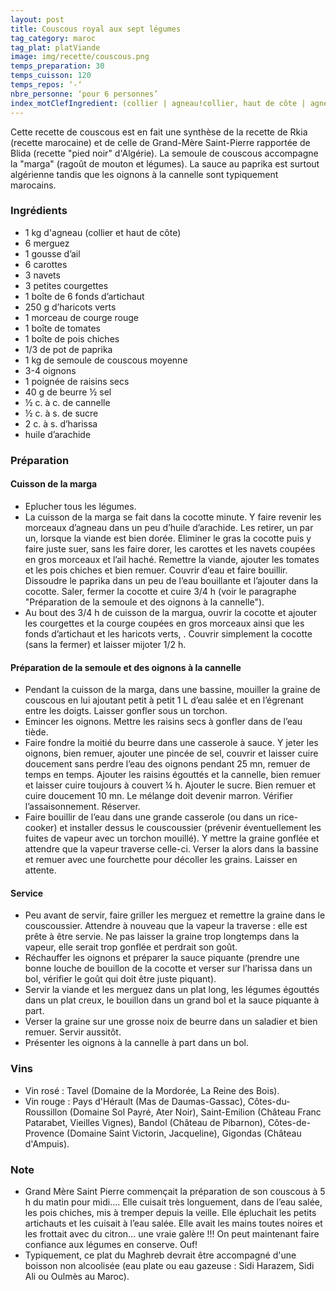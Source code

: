 ```yaml
---
layout: post
title: Couscous royal aux sept légumes
tag_category: maroc
tag_plat: platViande
image: img/recette/couscous.png
temps_preparation: 30
temps_cuisson: 120
temps_repos: ‘-‘
nbre_personne: ‘pour 6 personnes’
index_motClefIngredient: (collier | agneau!collier, haut de côte | agneau!haut de côte, merguez, carotte, navet, petites courgettes | courgette, artichaut, haricot vert, morceau de courge | courge, tomate, pois chiche, paprika, semoule de couscous | semoule de couscous, oignon, raisin sec, cannelle
---
```

Cette recette de couscous est en fait une synthèse de la recette de Rkia (recette marocaine) et de celle de Grand-Mère Saint-Pierre rapportée de Blida (recette "pied noir" d'Algérie). La semoule de couscous accompagne la "marga" (ragoût de mouton et légumes). La sauce au paprika est surtout algérienne tandis que les oignons à la cannelle sont typiquement marocains.  

### Ingrédients
* 1 kg d'agneau (collier et haut de côte)
* 6 merguez
* 1 gousse d’ail
* 6 carottes
* 3 navets
* 3 petites courgettes
* 1 boîte de 6 fonds d’artichaut
* 250 g d’haricots verts
* 1 morceau de courge rouge
* 1 boîte de tomates
* 1 boîte de pois chiches
* 1/3 de pot de paprika
* 1 kg de semoule de couscous moyenne
* 3-4 oignons
* 1 poignée de raisins secs
* 40 g de beurre ½ sel
* ½ c. à c. de cannelle
* ½ c. à s. de sucre
* 2 c. à s. d’harissa
* huile d’arachide

### Préparation
#### Cuisson de la marga
* Eplucher tous les légumes.
* La cuisson de la marga se fait dans la cocotte minute. Y faire revenir les morceaux d’agneau dans un peu d’huile d’arachide. Les retirer, un par un, lorsque la viande est bien dorée. Eliminer le gras la cocotte puis y faire juste suer, sans les faire dorer, les carottes et les navets coupées en gros morceaux et l’ail haché. Remettre la viande, ajouter les tomates et les pois chiches et bien remuer. Couvrir d’eau et faire bouillir. Dissoudre le paprika dans un peu de l’eau bouillante et l’ajouter dans la cocotte. Saler, fermer la cocotte et cuire 3/4 h (voir le paragraphe "Préparation de la semoule et des oignons à la cannelle").
* Au bout des 3/4 h de cuisson de la margua, ouvrir la cocotte et ajouter les courgettes et la courge coupées en gros morceaux ainsi que les fonds d’artichaut et les haricots verts, . Couvrir simplement la cocotte (sans la fermer) et laisser mijoter 1/2 h.

#### Préparation de la semoule et des oignons à la cannelle
* Pendant la cuisson de la marga, dans une bassine, mouiller la graine de couscous en lui ajoutant petit à petit 1 L d’eau salée et en l’égrenant entre les doigts. Laisser gonfler sous un torchon.
* Emincer les oignons. Mettre les raisins secs à gonfler dans de l’eau tiède.
* Faire fondre la moitié du beurre dans une casserole à sauce. Y jeter les oignons, bien remuer, ajouter une pincée de sel, couvrir et laisser cuire doucement sans perdre l’eau des oignons pendant 25 mn, remuer de temps en temps. Ajouter les raisins égouttés et la cannelle, bien remuer et laisser cuire toujours à couvert ¼ h. Ajouter le sucre. Bien remuer et cuire doucement 10 mn. Le mélange doit devenir marron. Vérifier l’assaisonnement. Réserver.
* Faire bouillir de l’eau dans une grande casserole (ou dans un rice-cooker) et installer dessus le couscoussier (prévenir éventuellement les fuites de vapeur avec un torchon mouillé). Y mettre la graine gonflée et attendre que la vapeur traverse celle-ci. Verser la alors dans la bassine et remuer avec une fourchette pour décoller les grains. Laisser en attente.

#### Service
* Peu avant de servir, faire griller les merguez et remettre la graine dans le couscoussier. Attendre à nouveau que la vapeur la traverse : elle est prête à être servie. Ne pas laisser la graine trop longtemps dans la vapeur, elle serait trop gonflée et perdrait son goût.
* Réchauffer les oignons et préparer la sauce piquante (prendre une bonne louche de bouillon de la cocotte et verser sur l’harissa dans un bol, vérifier le goût qui doit être juste piquant).
* Servir la viande et les merguez dans un plat long, les légumes égouttés dans un plat creux, le bouillon dans un grand bol et la sauce piquante à part.
* Verser la graine sur une grosse noix de beurre dans un saladier et bien remuer. Servir aussitôt.
* Présenter les oignons à la cannelle à part dans un bol.

### Vins
* Vin rosé : Tavel (Domaine de la Mordorée, La Reine des Bois).
* Vin rouge : Pays d'Hérault (Mas de Daumas-Gassac), Côtes-du-Roussillon (Domaine Sol Payré, Ater Noir), Saint-Emilion (Château Franc Patarabet, Vieilles Vignes), Bandol (Château de Pibarnon), Côtes-de-Provence (Domaine Saint Victorin, Jacqueline), Gigondas	(Château d'Ampuis).

### Note
* Grand Mère Saint Pierre commençait la préparation de son couscous à 5 h du matin pour midi…. Elle cuisait très longuement, dans de l’eau salée, les pois chiches, mis à tremper depuis la veille. Elle épluchait les petits artichauts et les cuisait à l’eau salée. Elle avait les mains toutes noires et les frottait avec du citron… une vraie galère !!! On peut maintenant faire confiance aux légumes en conserve. Ouf!
* Typiquement, ce plat du Maghreb devrait être accompagné d'une boisson non alcoolisée (eau plate ou eau gazeuse : Sidi Harazem, Sidi Ali ou Oulmès au Maroc).
